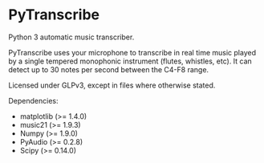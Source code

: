 # PyTranscribe
Python 3 automatic music transcriber.

PyTranscribe uses your microphone to transcribe in real time music played by a single tempered monophonic instrument (flutes, whistles, etc). It can detect up to 30 notes per second between the C4-F8 range.

Licensed under GLPv3, except in files where otherwise stated.

Dependencies:
  - matplotlib (>= 1.4.0)
  - music21 (>= 1.9.3)
  - Numpy (>= 1.9.0)
  - PyAudio (>= 0.2.8)
  - Scipy (>= 0.14.0)
